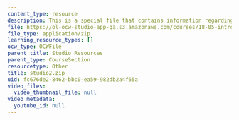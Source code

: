 ```yaml
---
content_type: resource
description: This is a special file that contains information regarding studio 2.
file: https://ol-ocw-studio-app-qa.s3.amazonaws.com/courses/18-05-introduction-to-probability-and-statistics-spring-2014/fc676de28462bbc0ea59982db2a4f65a_studio2.zip
file_type: application/zip
learning_resource_types: []
ocw_type: OCWFile
parent_title: Studio Resources
parent_type: CourseSection
resourcetype: Other
title: studio2.zip
uid: fc676de2-8462-bbc0-ea59-982db2a4f65a
video_files:
  video_thumbnail_file: null
video_metadata:
  youtube_id: null
---
```

